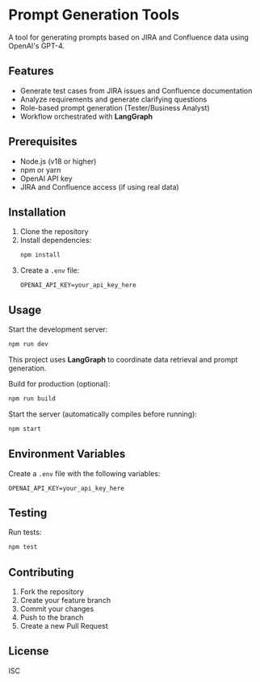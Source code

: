# Prompt Generation Tools

A tool for generating prompts based on JIRA and Confluence data using OpenAI's GPT-4.

## Features

- Generate test cases from JIRA issues and Confluence documentation
- Analyze requirements and generate clarifying questions
- Role-based prompt generation (Tester/Business Analyst)
- Workflow orchestrated with **LangGraph**

## Prerequisites

- Node.js (v18 or higher)
- npm or yarn
- OpenAI API key
- JIRA and Confluence access (if using real data)

## Installation

1. Clone the repository
2. Install dependencies:
   ```bash
   npm install
   ```
3. Create a `.env` file:
   ```
   OPENAI_API_KEY=your_api_key_here
   ```

## Usage

Start the development server:
```bash
npm run dev
```

This project uses **LangGraph** to coordinate data retrieval and prompt generation.

Build for production (optional):
```bash
npm run build
```

Start the server (automatically compiles before running):
```bash
npm start
```

## Environment Variables

Create a `.env` file with the following variables:
```
OPENAI_API_KEY=your_api_key_here
```

## Testing

Run tests:
```bash
npm test
```

## Contributing

1. Fork the repository
2. Create your feature branch
3. Commit your changes
4. Push to the branch
5. Create a new Pull Request

## License

ISC
